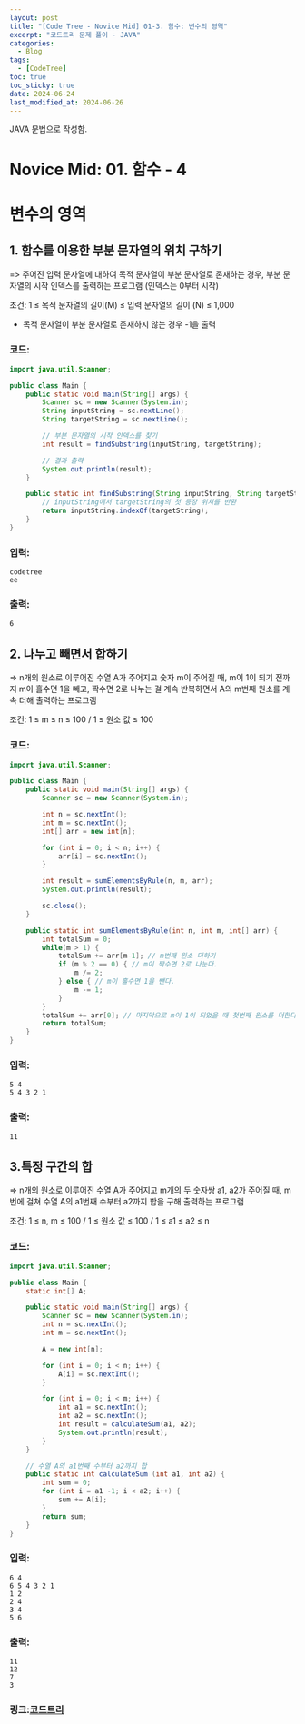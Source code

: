 ```yaml
---
layout: post
title: "[Code Tree - Novice Mid] 01-3. 함수: 변수의 영역"
excerpt: "코드트리 문제 풀이 - JAVA"
categories:
  - Blog
tags:
  - [CodeTree]
toc: true
toc_sticky: true
date: 2024-06-24
last_modified_at: 2024-06-26
---
```


JAVA 문법으로 작성함.

# Novice Mid: 01. 함수 - 4

# 변수의 영역

## 1. 함수를 이용한 부분 문자열의 위치 구하기

=> 주어진 입력 문자열에 대하여 목적 문자열이 부분 문자열로 존재하는 경우, 부분 문자열의 시작 인덱스를 출력하는 프로그램 (인덱스는 0부터 시작)

조건: 1 ≤ 목적 문자열의 길이(M) ≤ 입력 문자열의 길이 (N) ≤ 1,000

- 목적 문자열이 부분 문자열로 존재하지 않는 경우 -1을 출력

### 코드:

```java
import java.util.Scanner;

public class Main {
    public static void main(String[] args) {
        Scanner sc = new Scanner(System.in);
        String inputString = sc.nextLine();
        String targetString = sc.nextLine();

        // 부분 문자열의 시작 인덱스를 찾기
        int result = findSubstring(inputString, targetString);

        // 결과 출력
        System.out.println(result);
    }

    public static int findSubstring(String inputString, String targetString) {
        // inputString에서 targetString의 첫 등장 위치를 반환
        return inputString.indexOf(targetString);
    }
}
```

### 입력:

```
codetree
ee
```

### 출력:

```
6
```

## 2. 나누고 빼면서 합하기

=> n개의 원소로 이루어진 수열 A가 주어지고 숫자 m이 주어질 때, m이 1이 되기 전까지 m이 홀수면 1을 빼고, 짝수면 2로 나누는 걸 계속 반복하면서 A의 m번째 원소를 계속 더해 출력하는 프로그램

조건: 1 ≤ m ≤ n ≤ 100 / 1 ≤ 원소 값 ≤ 100

### 코드:

```java
import java.util.Scanner;

public class Main {
    public static void main(String[] args) {
        Scanner sc = new Scanner(System.in);

        int n = sc.nextInt();
        int m = sc.nextInt();
        int[] arr = new int[n];

        for (int i = 0; i < n; i++) {
            arr[i] = sc.nextInt();
        }

        int result = sumElementsByRule(n, m, arr);
        System.out.println(result);

        sc.close();
    }

    public static int sumElementsByRule(int n, int m, int[] arr) {
        int totalSum = 0;
        while(m > 1) {
            totalSum += arr[m-1]; // m번째 원소 더하기
            if (m % 2 == 0) { // m이 짝수면 2로 나눈다.
                m /= 2;
            } else { // m이 홀수면 1을 뺀다.
                m -= 1;
            }
        }
        totalSum += arr[0]; // 마지막으로 m이 1이 되었을 때 첫번째 원소를 더한다.
        return totalSum;
    }
}
```

### 입력:

```
5 4
5 4 3 2 1
```

### 출력:

```
11
```

## 3.특정 구간의 합

=> n개의 원소로 이루어진 수열 A가 주어지고 m개의 두 숫자쌍 a1, a2가 주어질 때, m번에 걸쳐 수열 A의 a1번째 수부터 a2까지 합을 구해 출력하는 프로그램

조건: 1 ≤ n, m ≤ 100 / 1 ≤ 원소 값 ≤ 100 / 1 ≤ a1 ≤ a2 ≤ n

### 코드:

```java
import java.util.Scanner;

public class Main {
    static int[] A;

    public static void main(String[] args) {
        Scanner sc = new Scanner(System.in);
        int n = sc.nextInt();
        int m = sc.nextInt();

        A = new int[n];

        for (int i = 0; i < n; i++) {
            A[i] = sc.nextInt();
        }

        for (int i = 0; i < m; i++) {
            int a1 = sc.nextInt();
            int a2 = sc.nextInt();
            int result = calculateSum(a1, a2);
            System.out.println(result);
        }
    }

    // 수열 A의 a1번째 수부터 a2까지 합
    public static int calculateSum (int a1, int a2) {
        int sum = 0;
        for (int i = a1 -1; i < a2; i++) {
            sum += A[i];
        }
        return sum;
    }
}
```

### 입력:

```
6 4
6 5 4 3 2 1
1 2
2 4
3 4
5 6
```

### 출력:

```
11
12
7
3
```

### 링크:[코드트리](https://www.codetree.ai/missions/5/problems/find-the-location-of-a-substring-using-a-function?&utm_source=clipboard&utm_medium=text)
